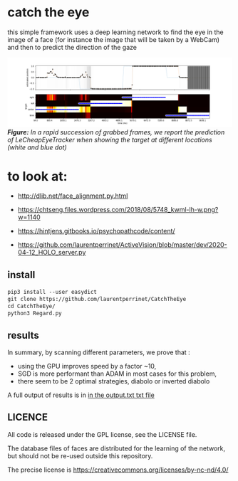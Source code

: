 #  catch the eye

this simple framework uses a deep learning network to find the eye in the image of a face (for instance the image that will be taken by a WebCam) and then to predict the direction of the gaze

![description1](figures/timing.png "temporal prediction of eye position")
***Figure:*** *In a rapid succession of grabbed frames, we report the prediction of LeCheapEyeTracker when showing the target at different locations (white and blue dot)*


# to look at:

* http://dlib.net/face_alignment.py.html

* https://chtseng.files.wordpress.com/2018/08/5748_kwml-lh-w.png?w=1140

* https://hintjens.gitbooks.io/psychopathcode/content/

* https://github.com/laurentperrinet/ActiveVision/blob/master/dev/2020-04-12_HOLO_server.py

## install

````
pip3 install --user easydict
git clone https://github.com/laurentperrinet/CatchTheEye
cd CatchTheEye/
python3 Regard.py
````

## results

In summary, by scanning different parameters, we prove that :
 - using the GPU improves speed by a factor ~10,
 - SGD is more performant than ADAM in most cases for this problem,
 - there seem to be 2 optimal strategies, diabolo or inverted diabolo

A full output of results is in [in the output.txt txt file](output.txt)

## LICENCE

All code is released under the GPL license, see the LICENSE file.

The database files of faces are distributed for the learning of the network, but should not be re-used outside this repository.

The precise license is https://creativecommons.org/licenses/by-nc-nd/4.0/
